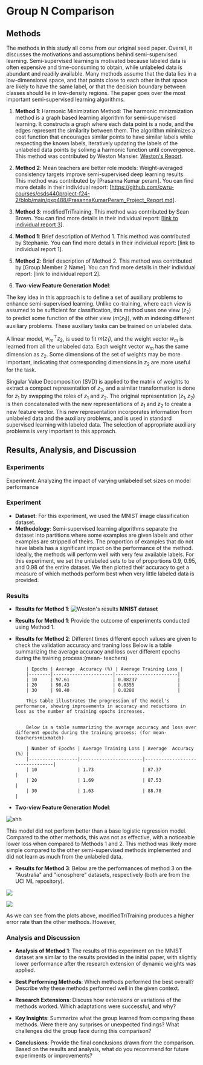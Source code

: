 # Group N Comparison

## Methods

The methods in this study all come from our original seed paper. Overall, it discusses the motivations and assumptions behind semi-supervised learning. Semi-supervised learning is motivated because labeled data is often expensive and time-consuming to obtain, while unlabeled data is abundant and readily available. Many methods assume that the data lies in a low-dimensional space, and that points close to each other in that space are likely to have the same label, or that the decision boundary between classes should lie in low-density regions. The paper goes over the most important semi-supervised learning algorithms.

1. **Method 1**: Harmonic Minimization Method: The harmonic minizmization method is a graph based learning algorithm for semi-supervised learning. It constructs a graph where each data point is a node, and the edges represent the similarity between them. The algorithm minimizes a cost function that encourages similar points to have similar labels while respecting the known labels, iteratively updating the labels of the unlabeled data points by solivng a harmonic function until convergence.  This method was contributed by Weston Mansier. [Weston's Report](wlm35/Weston_Mansier_Project_Report.md).

2. **Method 2**: Mean teachers are better role models: Weight-averaged consistency targets improve semi-supervised deep learning results. This method was contributed by [Prasanna Kumar peram]. You can find more details in their individual report: [https://github.com/cwru-courses/csds440project-f24-2/blob/main/pxp488/PrasannaKumarPeram_Project_Report.md].
3. **Method 3**: modifiedTriTraining. This method was contributed by Sean Brown. You can find more details in their individual report: [[link to individual report 3](https://github.com/cwru-courses/csds440project-f24-2/blob/main/smb318/Sean_Brown_Project_Report.md)].
1. **Method 1**: Brief description of Method 1. This method was contributed by Stephanie. You can find more details in their individual report: [link to individual report 1].
2. **Method 2**: Brief description of Method 2. This method was contributed by [Group Member 2 Name]. You can find more details in their individual report: [link to individual report 2].
3. **Two-view Feature Generation Model**: 

The key idea in this approach is to define a set of auxiliary problems to enhance semi-supervised learning. Unlike co-training, where each view is assumed to be sufficient for classification, this method uses one view ($z_2$) to predict some function of the other view ($m(z_1)$), with $m$ indexing different auxiliary problems. These auxiliary tasks can be trained on unlabeled data.

A linear model, $w_m^\top z_2$, is used to fit $m(z_1)$, and the weight vector $w_m$ is learned from all the unlabeled data. Each weight vector $w_m$ has the same dimension as $z_2$. Some dimensions of the set of weights may be more important, indicating that corresponding dimensions in $z_2$ are more useful for the task.

Singular Value Decomposition (SVD) is applied to the matrix of weights to extract a compact representation of $z_2$, and a similar transformation is done for $z_1$ by swapping the roles of $z_1$ and $z_2$. The original representation $(z_1, z_2)$ is then concatenated with the new representations of $z_1$ and $z_2$ to create a new feature vector. This new representation incorporates information from unlabeled data and the auxiliary problems, and is used in standard supervised learning with labeled data. The selection of appropriate auxiliary problems is very important to this approach.

## Results, Analysis, and Discussion

### Experiments

Experiment: Analyzing the impact of varying unlabeled set sizes on model performance
### Experiment

- **Dataset**: For this experiment, we used the MNIST image classification dataset. 
- **Methodology**: Semi-supervised learning algorithms separate the dataset into partitions where some examples are given labels and other examples are stripped of theirs. The proportion of examples that do not have labels has a significant impact on the performance of the method. Ideally, the methods will perform well with very few available labels. For this experiment, we set the unlabeled sets to be of proportions 0.9, 0.95, and 0.98 of the entire dataset. We then plotted their accuracy to get a measure of which methods perform best when very little labeled data is provided.

### Results

- **Results for Method 1**:
![Weston's results](wlm35_group_plot.png)
**MNIST dataset**

- **Results for Method 1**: Provide the outcome of experiments conducted using Method 1.
- **Results for Method 2**:
       Different times different epoch values are given to check the validation accuracy and traning loss
          Below is a table summarizing the average accuracy and loss over different epochs during the training process:(mean- teachers)
          
          | Epochs | Average  Accuracy (%) | Average Training Loss |
          |--------|----------------------|-----------------------|
          | 10     | 97.61                | 0.08237               |
          | 20     | 98.43                | 0.0355                |
          | 30     | 98.40                | 0.0280                |
          
          This table illustrates the progression of the model's performance, showing improvements in accuracy and reductions in loss as the number of training epochs increases.
          
          
          Below is a table summarizing the average accuracy and loss over different epochs during the training process: (for mean- teachers+mixmatch)
          
          | Number of Epochs | Average Training Loss | Average  Accuracy (%) |
          |------------------|-----------------------|---------------------------------|
          | 10               | 1.73                  | 87.37                           |
          | 20               | 1.69                  | 87.53                           |
          | 30               | 1.63                  | 88.78                           |



- **Two-view Feature Generation Model**:

![ahh](sal164_group_plot.png)

This model did not perform better than a base logistic regression model. Compared to the other methods, this was not as effective, with a noticeable lower loss when compared to Methods 1 and 2. This method was likely more simple compared to the other semi-supervised methods implemented and did not learn as much from the unlabeled data.

- **Results for Method 3**:
Below are the performances of method 3 on the "Australia" and "ionosphere" datasets, respectively (both are from the UCI ML repository). 

![](smb318/comparison_plots/australia.png)

![](smb318/comparison_plots/ionosphere.png)

As we can see from the plots above, modifiedTriTraining produces a higher error rate than the other methods. However, 

### Analysis and Discussion

- **Analysis of Method 1**: The results of this experiment on the MNIST dataset are similar to the results provided in the initial paper, with slightly lower performance after the research extension of dynamic weights was applied.

- **Best Performing Methods**: Which methods performed the best overall? Describe why these methods performed well in the given context.
- **Research Extensions**: Discuss how extensions or variations of the methods worked. Which adaptations were successful, and why?
- **Key Insights**: Summarize what the group learned from comparing these methods. Were there any surprises or unexpected findings? What challenges did the group face during this comparison?
- **Conclusions**: Provide the final conclusions drawn from the comparison. Based on the results and analysis, what do you recommend for future experiments or improvements?


